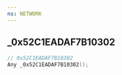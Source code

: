 ```yaml
---
ns: NETWORK
---
```

## _0x52C1EADAF7B10302

```c
// 0x52C1EADAF7B10302
Any _0x52C1EADAF7B10302();
```

